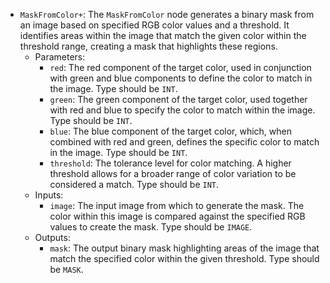 - `MaskFromColor+`: The `MaskFromColor` node generates a binary mask from an image based on specified RGB color values and a threshold. It identifies areas within the image that match the given color within the threshold range, creating a mask that highlights these regions.
    - Parameters:
        - `red`: The red component of the target color, used in conjunction with green and blue components to define the color to match in the image. Type should be `INT`.
        - `green`: The green component of the target color, used together with red and blue to specify the color to match within the image. Type should be `INT`.
        - `blue`: The blue component of the target color, which, when combined with red and green, defines the specific color to match in the image. Type should be `INT`.
        - `threshold`: The tolerance level for color matching. A higher threshold allows for a broader range of color variation to be considered a match. Type should be `INT`.
    - Inputs:
        - `image`: The input image from which to generate the mask. The color within this image is compared against the specified RGB values to create the mask. Type should be `IMAGE`.
    - Outputs:
        - `mask`: The output binary mask highlighting areas of the image that match the specified color within the given threshold. Type should be `MASK`.
